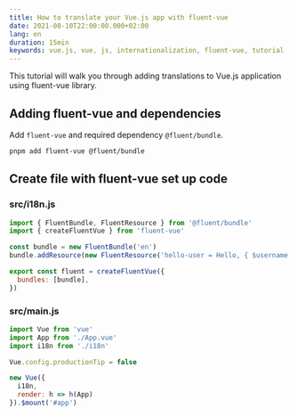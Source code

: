 ```yaml
---
title: How to translate your Vue.js app with fluent-vue
date: 2021-08-10T22:00:00.000+02:00
lang: en
duration: 15min
keywords: vue.js, vue, js, internationalization, fluent-vue, tutorial
---
```


This tutorial will walk you through adding translations to Vue.js application using fluent-vue library.

## Adding fluent-vue and dependencies

Add `fluent-vue` and required dependency `@fluent/bundle`.

```sh
pnpm add fluent-vue @fluent/bundle
```

## Create file with fluent-vue set up code

### src/i18n.js

```js
import { FluentBundle, FluentResource } from '@fluent/bundle'
import { createFluentVue } from 'fluent-vue'

const bundle = new FluentBundle('en')
bundle.addResource(new FluentResource('hello-user = Hello, { $username }!'))

export const fluent = createFluentVue({
  bundles: [bundle],
})
```

### src/main.js

```js
import Vue from 'vue'
import App from './App.vue'
import i18n from './i18n'

Vue.config.productionTip = false

new Vue({
  i18n,
  render: h => h(App)
}).$mount('#app')
```

